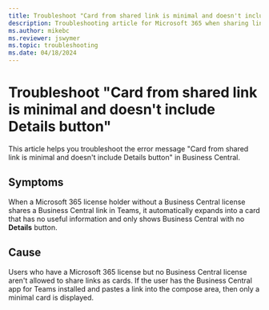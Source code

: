 ```yaml
---
title: Troubleshoot "Card from shared link is minimal and doesn't include Details button"
description: Troubleshooting article for Microsoft 365 when sharing links to Business Central.
ms.author: mikebc
ms.reviewer: jswymer
ms.topic: troubleshooting 
ms.date: 04/18/2024
---
```


# Troubleshoot "Card from shared link is minimal and doesn't include Details button"

This article helps you troubleshoot the error message "Card from shared link is minimal and doesn't include Details button" in Business Central.

## Symptoms 

When a Microsoft 365 license holder without a Business Central license shares a Business Central link in Teams, it automatically expands into a card that has no useful information and only shows Business Central with no **Details** button.

## Cause

Users who have a Microsoft 365 license but no Business Central license aren't allowed to share links as cards. If the user has the Business Central app for Teams installed and pastes a link into the compose area, then only a minimal card is displayed. 
